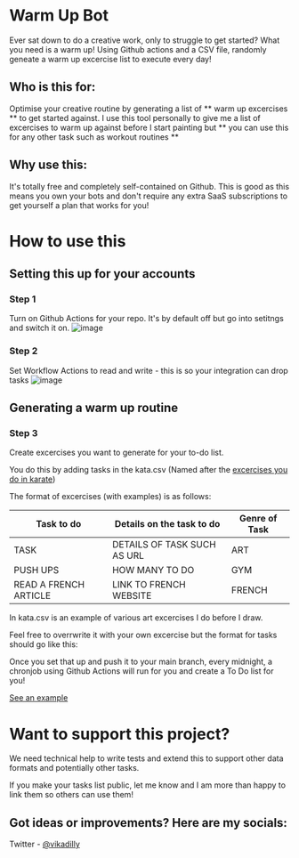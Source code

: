 # Warm Up Bot
Ever sat down to do a creative work, only to struggle to get started? What you need is a warm up!
Using Github actions and a CSV file, randomly geneate a warm up excercise list to execute every day!

## Who is this for: 
Optimise your creative routine by generating a list of ** warm up excercises ** to get started against.
I use this tool personally to give me a list of excercises to warm up against before I start painting but ** you can use this for any other task such as workout routines ** 

## Why use this:
It's totally free and completely self-contained on Github. 
This is good as this means you own your bots and don't require any extra SaaS subscriptions to get yourself a plan that works for you!

# How to use this

## Setting this up for your accounts

### Step 1 
Turn on Github Actions for your repo. It's by default off but go into setitngs and switch it on. 
![image](https://user-images.githubusercontent.com/24465934/224672276-29a8cac1-44ec-4904-a281-5821b1adb29f.png)


### Step 2 
Set Workflow Actions to read and write - this is so your integration can drop tasks
![image](https://user-images.githubusercontent.com/24465934/224672308-3aa4ebc7-2067-409f-9c67-57196002bf5f.png)

## Generating a warm up routine

### Step 3
Create excercises you want to generate for your to-do list. 

You do this by adding tasks in the kata.csv 
(Named after the [excercises you do in karate](https://en.wikipedia.org/wiki/Kata))

The format of excercises (with examples) is as follows: 

  | Task to do   | Details on the task to do   | Genre of Task |
  |--------------|--------------|--------------|
  | TASK | DETAILS OF TASK SUCH AS URL| ART  |
  | PUSH UPS | HOW MANY TO DO | GYM   |
  | READ A FRENCH ARTICLE | LINK TO FRENCH WEBSITE | FRENCH |

In kata.csv is an example of various art excercises I do before I draw. 

Feel free to overrwrite it with your own excercise but the format for tasks should go like this: 

Once you set that up and push it to your main branch, every midnight, a chronjob using Github Actions will run for you and create a To Do list for you! 

[See an example](https://github.com/vikadilly/creativeroutinebot/issues/11)


# Want to support this project? 

We need technical help to write tests and extend this to support other data formats and potentially other tasks.

If you make your tasks list public, let me know and I am more than happy to link them so others can use them!

## Got ideas or improvements? Here are my socials: 
Twitter - [@vikadilly](https://twitter.com/vikadilly)
